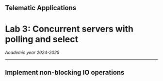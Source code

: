 ## Telematic Applications

# Lab 3: Concurrent servers with polling and select

*Academic year 2024-2025*

---

## Implement non-blocking IO operations

